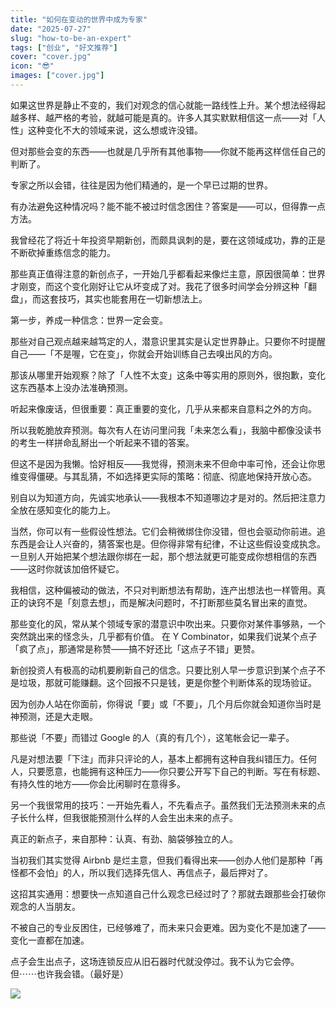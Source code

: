 ```yaml
---
title: "如何在变动的世界中成为专家"
date: "2025-07-27"
slug: "how-to-be-an-expert"
tags: ["创业", "好文推荐"]
cover: "cover.jpg"
icon: "😎"
images: ["cover.jpg"]
---
```

如果这世界是静止不变的，我们对观念的信心就能一路线性上升。某个想法经得起越多样、越严格的考验，就越可能是真的。许多人其实默默相信这一点——对「人性」这种变化不大的领域来说，这么想或许没错。



但对那些会变的东西——也就是几乎所有其他事物——你就不能再这样信任自己的判断了。



专家之所以会错，往往是因为他们精通的，是一个早已过期的世界。



有办法避免这种情况吗？能不能不被过时信念困住？答案是——可以，但得靠一点方法。



我曾经花了将近十年投资早期新创，而颇具讽刺的是，要在这领域成功，靠的正是不断砍掉重练信念的能力。



那些真正值得注意的新创点子，一开始几乎都看起来像烂主意，原因很简单：世界才刚变，而这个变化刚好让它从坏变成了对。我花了很多时间学会分辨这种「翻盘」，而这套技巧，其实也能套用在一切新想法上。



第一步，养成一种信念：世界一定会变。



那些对自己观点越来越笃定的人，潜意识里其实是认定世界静止。只要你不时提醒自己——「不是喔，它在变」，你就会开始训练自己去嗅出风的方向。



那该从哪里开始观察？除了「人性不太变」这条中等实用的原则外，很抱歉，变化这东西基本上没办法准确预测。



听起来像废话，但很重要：真正重要的变化，几乎从来都来自意料之外的方向。



所以我乾脆放弃预测。每次有人在访问里问我「未来怎么看」，我脑中都像没读书的考生一样拼命乱掰出一个听起来不错的答案。



但这不是因为我懒。恰好相反——我觉得，预测未来不但命中率可怜，还会让你思维变得僵硬。与其乱猜，不如选择更实际的策略：彻底、彻底地保持开放心态。



别自以为知道方向，先诚实地承认——我根本不知道哪边才是对的。然后把注意力全放在感知变化的能力上。



当然，你可以有一些假设性想法。它们会稍微绑住你没错，但也会驱动你前进。追东西是会让人兴奋的，猜答案也是。但你得非常有纪律，不让这些假设变成执念。
一旦别人开始把某个想法跟你绑在一起，那个想法就更可能变成你想相信的东西——这时你就该加倍怀疑它。



我相信，这种偏被动的做法，不只对判断想法有帮助，连产出想法也一样管用。真正的诀窍不是「刻意去想」，而是解决问题时，不打断那些莫名冒出来的直觉。



那些变化的风，常从某个领域专家的潜意识中吹出来。只要你对某件事够熟，一个突然跳出来的怪念头，几乎都有价值。
在 Y Combinator，如果我们说某个点子「疯了点」，那通常是称赞——搞不好还比「这点子不错」更赞。



新创投资人有极高的动机要刷新自己的信念。只要比别人早一步意识到某个点子不是垃圾，那就可能赚翻。这个回报不只是钱，更是你整个判断体系的现场验证。



因为创办人站在你面前，你得说「要」或「不要」，几个月后你就会知道你当时是神预测，还是大走眼。



那些说「不要」而错过 Google 的人（真的有几个），这笔帐会记一辈子。



凡是对想法要「下注」而非只评论的人，基本上都拥有这种自我纠错压力。任何人，只要愿意，也能拥有这种压力——你只要公开写下自己的判断。写在有标题、有持久性的地方——你会比闲聊时在意得多。



另一个我很常用的技巧：一开始先看人，不先看点子。虽然我们无法预测未来的点子长什么样，但我很能预测什么样的人会生出未来的点子。



真正的新点子，来自那种：认真、有劲、脑袋够独立的人。



当初我们其实觉得 Airbnb 是烂主意，但我们看得出来——创办人他们是那种「再怪都不会怕」的人，所以我们选择先信人、再信点子，最后押对了。



这招其实通用：想要快一点知道自己什么观念已经过时了？那就去跟那些会打破你观念的人当朋友。



不被自己的专业反困住，已经够难了，而未来只会更难。因为变化不是加速了——变化一直都在加速。



点子会生出点子，这场连锁反应从旧石器时代就没停过。我不认为它会停。
但⋯⋯也许我会错。（最好是）




![](https://prod-files-secure.s3.us-west-2.amazonaws.com/112d0858-5090-4d34-a606-b75eb8d65fd2/46476355-9cf3-4e99-9b7a-3531bc426380/1000202064.png?X-Amz-Algorithm=AWS4-HMAC-SHA256&X-Amz-Content-Sha256=UNSIGNED-PAYLOAD&X-Amz-Credential=ASIAZI2LB466TZLHBSEX%2F20251021%2Fus-west-2%2Fs3%2Faws4_request&X-Amz-Date=20251021T074415Z&X-Amz-Expires=3600&X-Amz-Security-Token=IQoJb3JpZ2luX2VjEFUaCXVzLXdlc3QtMiJHMEUCIFrs%2FLbTSyFmhe1UrN26AvPte2hvsV9QYmX%2Bq9L%2Fwmq5AiEAvHKTvRgPsHH52f1MpKsWImvDh7ywGRc3%2BH1SM9y3uy8qiAQI%2Fv%2F%2F%2F%2F%2F%2F%2F%2F%2F%2FARAAGgw2Mzc0MjMxODM4MDUiDHXF23ggzKELvRTYfSrcA9sU8xP67z9blO4UkonZhgi6lL15sToAOoTZw6SDqUTwtiep51Snb3qU18keBBQKuim1pLP9lxnNDCp4vcwU1WSun1YteT7bHSlwTrfCQxiSDox6Vjso2Dfpsl5gGO%2BoPyew%2BzCXUr4sEsWhjKZXE9ekEjh8jK2xEgokx16gU0NENd3dunQG4cncO33jBZ%2B89RowmRbAcIPqHlE9XQ%2BtdkkwSbYOIGbb8ytM0pmz3juMygqcJzhM1oRb%2Bnmw%2Br%2F4u08wEfkrQj8rGpxXNJC12N9cl2ipprI6SG7n%2BHKz5EccDcYV0AvShHX20Ls8iR5cwEXvqmk0qlZuaEGmYd8XoM%2Bqgn37Wh9xPguK2ru9wI6%2F%2FU2DXfwN3P%2Bk6iolIG%2BLsr5qOX83xRgsjlrn%2Bq45s8W8ASEMOTXLyXGeFU39pkJkQPWLaqYTcByDcPa3e3v2Xl75AgHYaIQzqJ%2BEbrWh6ViA69Xt%2B2Fj6HBMV0irom3PUVYYAxi4JrkfduYPE0aXJ%2B3Y8Zrf%2FuHk9s0E%2BxiTwqBTZYTY6Uqjj29LAcYOZWmlstYfiv8qqQE0%2BfHD4iwaA%2FdVhv0e8v3JYLW58cKuyfSOiiHbCUCGypF2Kv0GDqBrTnABdF9p694cSpNcMJOr3McGOqUBOOoxgkj%2B%2BhLJ762wAxe1KziOLN1zqt%2FzIFCCe9c8IRjxNVsk4gcrQ8GmTx1XosT8SIj8GVtvhCMglZIBZgkZeScuRiJf2PXeVe3ZPMqxNhC3Gv96KkwLcS1tBw2oLOhTs7dMDEFL1uTcqegln9ufeZfVNrRlU3Rc7GXx3qKPvqOLEMjctYQo7gScrYCXlR9yKtjY0OqS3T%2FZymANTClATmBoylV6&X-Amz-Signature=7466e975c98c580483ff4b5f35be3e86666638a7bb774275b950c2d997a8a6be&X-Amz-SignedHeaders=host&x-amz-checksum-mode=ENABLED&x-id=GetObject)

